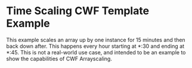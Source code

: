# Time Scaling CWF Template Example
This example scales an array up by one instance for 15 minutes and then back down after.  This happens every hour starting at *:30 and ending at *:45.  This is not a real-world use case, and intended to be an example to show the capabilities of CWF Arrayscaling.
